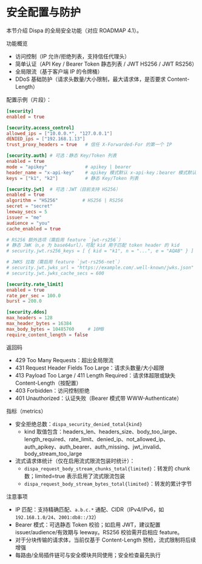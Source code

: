 # 安全配置与防护

本节介绍 Dispa 的全局安全功能（对应 ROADMAP 4.1）。

功能概览
- 访问控制（IP 允许/拒绝列表，支持信任代理头）
- 简单认证（API Key / Bearer Token 静态列表 / JWT HS256 / JWT RS256）
- 全局限流（基于客户端 IP 的令牌桶）
- DDoS 基础防护（请求头数量/大小限制，最大请求体，是否要求 Content-Length）

配置示例（片段）：

```toml
[security]
enabled = true

[security.access_control]
allowed_ips = ["10.0.0.*", "127.0.0.1"]
dENIED_ips = ["192.168.1.13"]
trust_proxy_headers = true   # 信任 X-Forwarded-For 的第一个 IP

[security.auth] # 可选：静态 Key/Token 列表
enabled = true
mode = "apikey"              # apikey | bearer
header_name = "x-api-key"    # apikey 模式默认 x-api-key；bearer 模式默认 authorization
keys = ["k1", "k2"]          # 静态 Key/Token 列表

[security.jwt]  # 可选：JWT（目前支持 HS256）
enabled = true
algorithm = "HS256"         # HS256 | RS256
secret = "secret"
leeway_secs = 5
issuer = "me"
audience = "you"
cache_enabled = true

# RS256 额外选项（需启用 feature `jwt-rs256`）
# 静态 JWK（n,e 为 base64url），可配 kid 用于匹配 token header 的 kid
# security.jwt.rs256_keys = [ { kid = "k1", n = "...", e = "AQAB" } ]

# JWKS 拉取（需启用 feature `jwt-rs256-net`）
# security.jwt.jwks_url = "https://example.com/.well-known/jwks.json"
# security.jwt.jwks_cache_secs = 600

[security.rate_limit]
enabled = true
rate_per_sec = 100.0
burst = 200.0

[security.ddos]
max_headers = 128
max_header_bytes = 16384
max_body_bytes = 10485760     # 10MB
require_content_length = false
```

返回码
- 429 Too Many Requests：超出全局限流
- 431 Request Header Fields Too Large：请求头数量/大小超限
- 413 Payload Too Large / 411 Length Required：请求体超限或缺失 Content-Length（按配置）
- 403 Forbidden：访问控制拒绝
- 401 Unauthorized：认证失败（Bearer 模式带 WWW-Authenticate）

指标（metrics）
- 安全拒绝总数：`dispa_security_denied_total{kind}`
  - kind 取值包含：headers_len、headers_size、body_too_large、length_required、rate_limit、denied_ip、not_allowed_ip、auth_apikey、auth_bearer、auth_missing、jwt_invalid、body_stream_too_large
- 流式请求体统计（仅在启用流式限流包装时统计）：
  - `dispa_request_body_stream_chunks_total{limited}`：转发的 chunk 数；limited=true 表示启用了流式限流包装
  - `dispa_request_body_stream_bytes_total{limited}`：转发的累计字节

注意事项
- IP 匹配：支持精确匹配、`a.b.c.*` 通配、CIDR（IPv4/IPv6，如 `192.168.1.0/24`、`2001:db8::/32`）
- Bearer 模式：可选静态 Token 校验；如启用 JWT，建议配置 issuer/audience/有效期与 leeway。RS256 校验需开启相应 feature。
- 对于分块传输的请求体，当前仅基于 Content-Length 预检，流式限制将后续增强
- 每路由/全局插件链可与安全模块共同使用；安全检查最先执行

